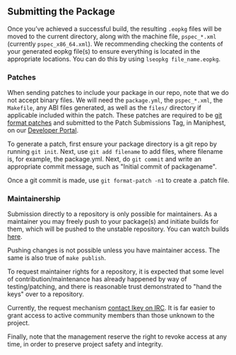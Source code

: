 ## Submitting the Package 

Once you’ve achieved a successful build, the resulting `.eopkg` files will be moved to the current directory, along with the machine file, `pspec_*.xml` (currently `pspec_x86_64.xml`). We recommending checking the contents of your 
generated eopkg file(s) to ensure everything is located in the appropriate locations. You can do this by using `lseopkg file_name.eopkg`.

### Patches 

When sending patches to include your package in our repo, note that we do not accept binary files. We will need the `package.yml`, the `pspec_*.xml`, the `Makefile`, any ABI files generated, as well as the `files/` directory if applicable included within 
the patch. These patches are required to be [git format patches](https://git-scm.com/docs/git-format-patch) and submitted to the Patch Submissions Tag, in Maniphest, on our [Developer Portal](https://dev.solus-project.com).

To generate a patch, first ensure your package directory is a git repo by running `git init`. Next, use `git add filename` to add files, where filename is, for example, the package.yml. Next, do `git commit` and write an appropriate commit message, 
such as "Initial commit of packagename".

Once a git commit is made, use `git format-patch -n1` to create a .patch file.

### Maintainership 

Submission directly to a repository is only possible for maintainers. As a maintainer you may freely push to your package(s) and initiate builds for them, which will be pushed to the unstable repository. You can watch builds [here](https://build.solus-project.com/).

Pushing changes is not possible unless you have maintainer access. The same is also true of `make publish`.

To request maintainer rights for a repository, it is expected that some level of contribution/maintenance has already happened by way of testing/patching, and there is reasonable trust demonstrated to "hand the keys" over to a repository.

Currently, the request mechanism [contact Ikey on IRC](/articles/contributing/getting-involved/en). It is far easier to grant access to active community members than those unknown to the project.

Finally, note that the management reserve the right to revoke access at any time, in order to preserve project safety and integrity.